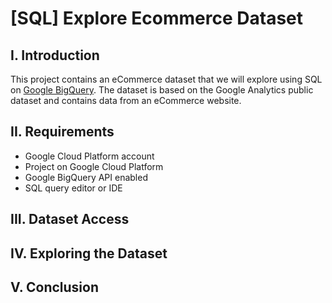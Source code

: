 # [SQL] Explore Ecommerce Dataset
## I. Introduction
This project contains an eCommerce dataset that we will explore using SQL on [Google BigQuery](https://cloud.google.com/bigquery). The dataset is based on the Google Analytics public dataset and contains data from an eCommerce website.
## II. Requirements
* Google Cloud Platform account
* Project on Google Cloud Platform
* Google BigQuery API enabled
* SQL query editor or IDE
## III. Dataset Access
## IV. Exploring the Dataset
## V. Conclusion
